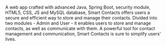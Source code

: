 A web app crafted with advanced Java, Spring Boot, security module, HTML5,
CSS, JS and MySQL database, Smart Contacts offers users a secure and efficient
way to store and manage their contacts. Divided into two modules - Admin and
User - it enables users to store and manage contacts, as well as communicate
with them. A powerful tool for contact management and communication, Smart
Contacts is sure to simplify users' lives.
